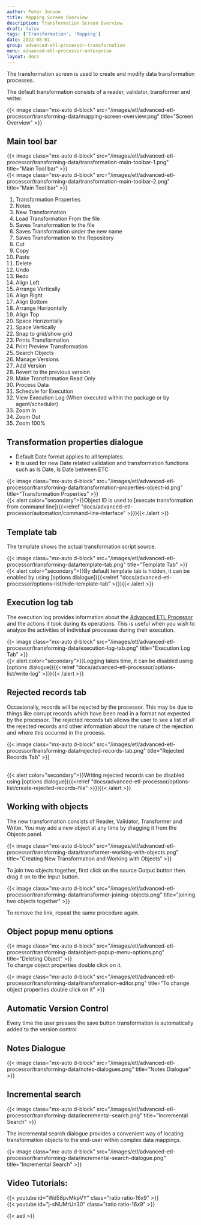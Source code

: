 ```yaml
---
author: Peter Jonson
title: Mapping Screen Overview
description: Transformation Screen Overview
draft: false
tags: ['Transformation', 'Mapping']
date: 2022-08-01
group: advanced-etl-processor-transformation
menu: advanced-etl-processor-enterprise
layout: docs
---
```


The transformation screen is used to create and modify data transformation processes.

The default transformation consists of a reader, validator, transformer and writer.

{{< image class="mx-auto d-block"  src="/images/etl/advanced-etl-processor/transforming-data/mapping-screen-overview.png" title="Screen Overview" >}}

## Main tool bar

{{< image class="mx-auto d-block"  src="/images/etl/advanced-etl-processor/transforming-data/transformation-main-toolbar-1.png" title="Main Tool bar" >}}
\
{{< image class="mx-auto d-block"  src="/images/etl/advanced-etl-processor/transforming-data/transformation-main-toolbar-2.png" title="Main Tool bar" >}}

1. Transformation Properties
2. Notes
3. New Transformation
4. Load Transformation From the file
5. Saves Transformation to the file
6. Saves Transformation under the new name
7. Saves Transformation to the Repository
8. Cut
9. Copy
10. Paste
11. Delete
12. Undo
13. Redo
14. Align Left
15. Arrange Vertically
16. Align Right
17. Align Bottom
18. Arrange Horizontally
19. Align Top
20. Space Horizontally
21. Space Vertically
22. Snap to grid/show grid
23. Prints Transformation
24. Print Preview Transformation
25. Search Objects
26. Manage Versions
27. Add Version
28. Revert to the previous version
29. Make Transformation Read Only
30. Process Data
31. Schedule for Execution
32. View Execution Log (When executed within the package or by agent/scheduler)
33. Zoom In
34. Zoom Out
35. Zoom 100%

## Transformation properties dialogue

- Default Date format applies to all templates.
- It is used for new Date related validation and transformation functions such as Is Date, Is Date between ETC

{{< image class="mx-auto d-block"  src="/images/etl/advanced-etl-processor/transforming-data/transformation-properties-object-id.png" title="Transformation Properties" >}}
\
{{< alert color="secondary">}}Object ID is used to [execute transformation from command line]({{<relref "docs/advanced-etl-processor/automation/command-line-interface" >}}){{< /alert >}}

## Template tab

The template shows the actual transformation script source.

{{< image class="mx-auto d-block"  src="/images/etl/advanced-etl-processor/transforming-data/template-tab.png" title="Template Tab" >}}
\
{{< alert color="secondary">}}By default template tab is hidden, it can be enabled by using [options dialogue]({{<relref "docs/advanced-etl-processor/options-list/hide-template-tab" >}}){{< /alert >}}

## Execution log tab

The execution log provides information about the [Advanced ETL Processor](https://www.etl-tools.com/advanced-etl-processor/overview.html) and the actions it took during its operations. This is useful when you wish to analyze the activities of individual processes during their execution.

{{< image class="mx-auto d-block"  src="/images/etl/advanced-etl-processor/transforming-data/execution-log-tab.png" title="Execution Log Tab" >}}
\
{{< alert color="secondary">}}Logging takes time, it can be disabled using [options dialogue]({{<relref "docs/advanced-etl-processor/options-list/write-log" >}}){{< /alert >}}

## Rejected records tab

Occasionally, records will be rejected by the processor. This may be due to things like corrupt records which have been read in a format not expected by the processor. The rejected records tab allows the user to see a list of all the rejected records and other information about the nature of the rejection and where this occurred in the process.

{{< image class="mx-auto d-block"  src="/images/etl/advanced-etl-processor/transforming-data/rejected-records-tab.png" title="Rejected Records Tab" >}}

\
{{< alert color="secondary">}}Writing rejected records can be disabled using [options dialogue]({{<relref "docs/advanced-etl-processor/options-list/create-rejected-records-file" >}}){{< /alert >}}

## Working with objects

The new transformation consists of Reader, Validator, Transformer and Writer. You may add a new object at any time by dragging it from the Objects panel.

{{< image class="mx-auto d-block"  src="/images/etl/advanced-etl-processor/transforming-data/transformer-working-with-objects.png" title="Creating New Transformation and Working with Objects" >}}

To join two objects together, first click on the source Output button then drag it on to the Input button.

{{< image class="mx-auto d-block"  src="/images/etl/advanced-etl-processor/transforming-data/transformer-joining-objects.png" title="joining two objects together" >}}

To remove the link, repeat the same procedure again.

## Object popup menu options

{{< image class="mx-auto d-block"  src="/images/etl/advanced-etl-processor/transforming-data/object-popup-menu-options.png" title="Deleting Object" >}}
\
To change object properties double click on it.

{{< image class="mx-auto d-block"  src="/images/etl/advanced-etl-processor/transforming-data/transformation-editor.png" title="To change object properties double click on it" >}}

## Automatic Version Control

Every time the user presses the save button transformation is automatically added to the version control

## Notes Dialogue

{{< image class="mx-auto d-block"  src="/images/etl/advanced-etl-processor/transforming-data/notes-dialogues.png" title="Notes Dialogue" >}}

## Incremental search

{{< image class="mx-auto d-block"  src="/images/etl/advanced-etl-processor/transforming-data/incremental-search.png" title="Incremental Search" >}}

The incremental search dialogue provides a convenient way of locating transformation objects to the end-user within complex data mappings.

{{< image class="mx-auto d-block"  src="/images/etl/advanced-etl-processor/transforming-data/incremental-search-dialogue.png" title="Incremental Search" >}}

## Video Tutorials:

{{< youtube id="Wd58pvMkpVY" class="ratio ratio-16x9" >}}
\
{{< youtube id="j-sNUMrUn30" class="ratio ratio-16x9" >}}

{{< aetl >}}
